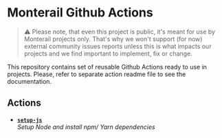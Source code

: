 # Monterail Github Actions

> ⚠️ Please note, that even this project is public, it's meant for use by Monterail projects only. That's why we won't support (for now) external community issues reports unless this is what impacts our projects and we find important to implement, fix or change.

This repository contains set of reusable Github Actions ready to use in projects. Please, refer to separate action readme file to see the documentation.

## Actions

- [**`setup-js`**](./setup-js/readme.md)\
  _Setup Node and install npm/ Yarn dependencies_
